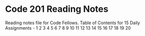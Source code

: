# Code 201 Reading Notes
Reading notes file for Code Fellows.
Table of Contents for 15 Daily Assignments -
1
2
3
4
5
6
7
8
9
10
11
12
13
14
15
16
17
18
19
20
